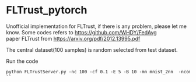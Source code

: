 # FLTrust_pytorch 
Unofficial implementation for FLTrust, if there is any problem, please let me know.
Some codes refers to https://github.com/WHDY/FedAvg  
paper FLTrust from https://arxiv.org/pdf/2012.13995.pdf

The central dataset(100 samples) is random selected from test dataset.

Run the code

```asp
python FLTrustServer.py -nc 100 -cf 0.1 -E 5 -B 10 -mn mnist_2nn  -ncomm 1000 -iid 0 -lr 0.01 -vf 20 -g 0
``
